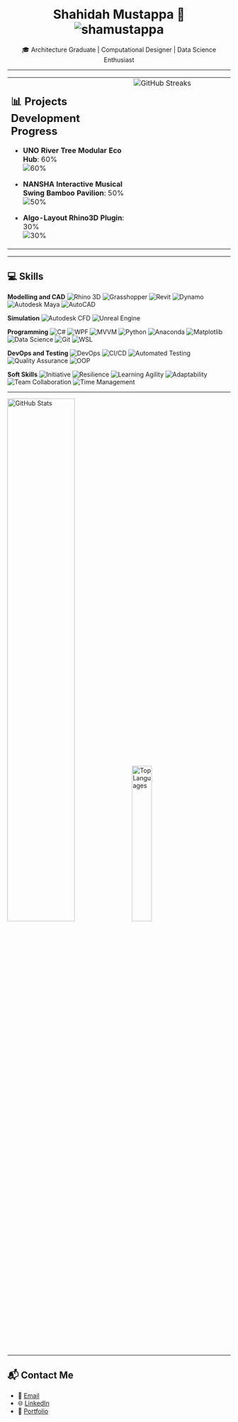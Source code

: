 <div align="center">

# Shahidah Mustappa 👋 <img src="https://komarev.com/ghpvc/?username=shamustappa&label=Profile%20Views&color=blueviolet&style=plastic" alt="shamustappa" align="center" />

🎓 Architecture Graduate | Computational Designer | Data Science Enthusiast

</div>

---

<table>
  <tr>
    <td valign="top" width="55%">

## 📊 Projects Development Progress

- **UNO River Tree Modular Eco Hub**: 60%  
  ![60%](https://progress-bar.dev/60)
- **NANSHA Interactive Musical Swing Bamboo Pavilion**: 50%  
  ![50%](https://progress-bar.dev/50)
- **Algo-Layout Rhino3D Plugin**: 30%  
  ![30%](https://progress-bar.dev/30)

    </td>
    <td valign="top" width="45%">

<img src="https://github-readme-streak-stats.herokuapp.com/?user=shamustappa&theme=dark" alt="GitHub Streaks" />

  </tr>
</table>

---

## 💻 Skills

**Modelling and CAD** ![Rhino 3D](https://img.shields.io/badge/-Rhino3D-4FB99F?logo=rhino&logoColor=white) ![Grasshopper](https://img.shields.io/badge/-Grasshopper-5C7148?logo=grasshopper&logoColor=white) ![Revit](https://img.shields.io/badge/-Revit-AA0000?logo=revit&logoColor=white) ![Dynamo](https://img.shields.io/badge/-Dynamo-AC162C?logo=dynamo&logoColor=white) ![Autodesk Maya](https://img.shields.io/badge/-Maya-0696D7?logo=autodesk&logoColor=white) ![AutoCAD](https://img.shields.io/badge/-AutoCAD-0696D7?logo=autodesk&logoColor=white)

**Simulation** ![Autodesk CFD](https://img.shields.io/badge/-Autodesk%20CFD-0696D7?logo=autodesk&logoColor=white) ![Unreal Engine](https://img.shields.io/badge/-Unreal%20Engine-313131?logo=unreal-engine&logoColor=white)

**Programming** ![C#](https://img.shields.io/badge/-C%23-239120?logo=c-sharp&logoColor=white) ![WPF](https://img.shields.io/badge/-WPF-blue?logo=windows&logoColor=white) ![MVVM](https://img.shields.io/badge/-MVVM-lightgrey) ![Python](https://img.shields.io/badge/-Python-3776AB?logo=python&logoColor=white) ![Anaconda](https://img.shields.io/badge/-Anaconda-44A833?logo=anaconda&logoColor=white) ![Matplotlib](https://img.shields.io/badge/-Matplotlib-1967be?logo=matplotlib&logoColor=white) ![Data Science](https://img.shields.io/badge/-Data%20Science-orange?logo=data:image/png;base64,...) ![Git](https://img.shields.io/badge/-Git-F05032?logo=git&logoColor=white) ![WSL](https://img.shields.io/badge/-WSL-0078D6?logo=windows&logoColor=white)

**DevOps and Testing** ![DevOps](https://img.shields.io/badge/-DevOps-0078D7?logo=azure-devops&logoColor=white) ![CI/CD](https://img.shields.io/badge/-CI%2FCD-blue?logo=jenkins&logoColor=white) ![Automated Testing](https://img.shields.io/badge/-Automated%20Testing-green?logo=selenium&logoColor=white) ![Quality Assurance](https://img.shields.io/badge/-Quality%20Assurance-lightgrey?logo=qualtrics&logoColor=white) ![OOP](https://img.shields.io/badge/-OOP-5A9?logo=scala&logoColor=white)

**Soft Skills** ![Initiative](https://img.shields.io/badge/-Initiative-blue) ![Resilience](https://img.shields.io/badge/-Resilience-green) ![Learning Agility](https://img.shields.io/badge/-Learning%20Agility-yellow) ![Adaptability](https://img.shields.io/badge/-Adaptability-orange) ![Team Collaboration](https://img.shields.io/badge/-Team%20Collaboration-red) ![Time Management](https://img.shields.io/badge/-Time%20Management-purple)

---

<div align="left">

<!-- GitHub Stats and Top Languages -->
<img src="https://github-readme-stats.vercel.app/api?username=shamustappa&show_icons=true&theme=dracula" alt="GitHub Stats" width="55%" />
<img src="https://github-readme-stats.vercel.app/api/top-langs/?username=shamustappa&langs_count=8&layout=compact&theme=dracula" alt="Top Languages" width="30%" />

</div>

---

## 📬 Contact Me

- 📧 [Email](mailto:shamustappa@gmail.com)
- 🌐 [LinkedIn](https://www.linkedin.com/in/shamustappa)
- 🎨 [Portfolio](https://shamustappa.com)
